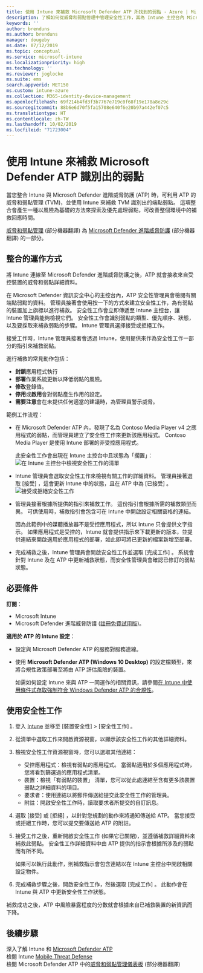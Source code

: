```yaml
---
title: 使用 Intune 來補救 Microsoft Defender ATP 所找到的弱點 - Azure | Microsoft Docs
description: 了解如何從威脅和弱點管理中管理安全性工作，其為 Intune 主控台內 Microsoft Defender 進階威脅防護 (ATP) 的一部分。
keywords: ''
author: brenduns
ms.author: brenduns
manager: dougeby
ms.date: 07/12/2019
ms.topic: conceptual
ms.service: microsoft-intune
ms.localizationpriority: high
ms.technology: ''
ms.reviewer: joglocke
ms.suite: ems
search.appverid: MET150
ms.custom: intune-azure
ms.collection: M365-identity-device-management
ms.openlocfilehash: 69f214b4fd3f3b7767e719c0f68f19e178a8e29c
ms.sourcegitcommit: 88b6e6d70f5fa15708e640f6e20b97a442ef07c5
ms.translationtype: HT
ms.contentlocale: zh-TW
ms.lasthandoff: 10/02/2019
ms.locfileid: "71723004"
---
```

# <a name="use-intune-to-remediate-vulnerabilities-identified-by-microsoft-defender-atp"></a>使用 Intune 來補救 Microsoft Defender ATP 識別出的弱點  

當您整合 Intune 與 Microsoft Defender 進階威脅防護 (ATP) 時，可利用 ATP 的威脅和弱點管理 (TVM)，並使用 Intune 來補救 TVM 識別出的端點弱點。 這項整合會產生一種以風險為基礎的方法來探索及優先處理弱點，可改善整個環境中的補救回應時間。  

[威脅和弱點管理](https://docs.microsoft.com/windows/security/threat-protection/windows-defender-atp/next-gen-threat-and-vuln-mgt) \(部分機器翻譯\) 為 [Microsoft Defender 進階威脅防護](https://docs.microsoft.com/windows/security/threat-protection/windows-defender-atp/windows-defender-advanced-threat-protection) \(部分機器翻譯\) 的一部分。  

## <a name="how-integration-works"></a>整合的運作方式  

將 Intune 連線至 Microsoft Defender 進階威脅防護之後，ATP 就會接收來自受控裝置的威脅和弱點詳細資料。  

在 Microsoft Defender 資訊安全中心的主控台內，ATP 安全性管理員會檢閱有關端點弱點的資料。 管理員接著會使用按一下的方式來建立安全性工作，為有弱點的裝置加上旗標以進行補救。 安全性工作會立即傳遞至 Intune 主控台，讓 Intune 管理員能夠檢視它們。 安全性工作會識別弱點的類型、優先順序、狀態，以及要採取來補救弱點的步驟。 Intune 管理員選擇接受或拒絕工作。  

接受工作時，Intune 管理員接著會透過 Intune，使用提供來作為安全性工作一部分的指引來補救弱點。  

進行補救的常見動作包括：  

- **封鎖**應用程式執行  
- **部署**作業系統更新以降低弱點的風險。  
- **修改**登錄值。  
- **停用**或**啟用**會對弱點產生作用的設定。  
- **需要注意**會在未提供任何適當的建議時，為管理員警示威脅。  

範例工作流程：

- 在 Microsoft Defender ATP 內，發現了名為 Contoso Media Player v4 之應用程式的弱點，而管理員建立了安全性工作來更新該應用程式。 Contoso Media Player 是使用 Intune 部署的非受控應用程式。  

  此安全性工作會出現在 Intune 主控台中且狀態為「擱置」：  
  ![在 Intune 主控台中檢視安全性工作的清單](./media/atp-manage-vulnerabilities/temp-security-tasks.png)
 
- Intune 管理員會選取安全性工作來檢視有關工作的詳細資料。  管理員接著選取 [接受]  ，這會更新 Intune 中的狀態，且在 ATP 中為 [已接受]  。  
  ![接受或拒絕安全性工作](./media/atp-manage-vulnerabilities/temp-accept-task.png) 
 
- 管理員接著根據所提供的指引來補救工作。  這份指引會根據所需的補救類型而異。 可供使用時，補救指引會包含可在 Intune 中開啟設定相關窗格的連結。 

  因為此範例中的媒體播放器不是受控應用程式，所以 Intune 只會提供文字指示。 如果應用程式是受控的，Intune 就會提供指示來下載更新的版本，並提供連結來開啟適用於應用程式的部署，如此即可將已更新的檔案新增至部署。 

- 完成補救之後，Intune 管理員會開啟安全性工作並選取 [完成工作]  。  系統會針對 Intune 及在 ATP 中更新補救狀態，而安全性管理員會確認已修訂的弱點狀態。  

## <a name="prerequisites"></a>必要條件  

**訂閱**：  

- Microsoft Intune  
- Microsoft Defender 進階威脅防護 ([註冊免費試用版](https://www.microsoft.com/WindowsForBusiness/windows-atp?ocid=docs-wdatp-main-abovefoldlink))。  

**適用於 ATP 的 Intune 設定**：  

- 設定與 Microsoft Defender ATP 的服務對服務連線。  
- 使用 **Microsoft Defender ATP (Windows 10 Desktop)** 的設定檔類型，來將合規性政策部署至將由 ATP 評估風險的裝置。

  如需如何設定 Intune 來與 ATP 一同運作的相關資訊，請參閱[在 Intune 中使用條件式存取強制符合 Windows Defender ATP 的合規性](advanced-threat-protection.md#enable-microsoft-defender-atp-in-intune)。  

## <a name="work-with-security-tasks"></a>使用安全性工作  

1. 登入 [Intune](https://go.microsoft.com/fwlink/?linkid=2090973) 並移至 [裝置安全性]   > [安全性工作]  。  
2. 從清單中選取工作來開啟資源視窗，以顯示該安全性工作的其他詳細資料。  
3. 檢視安全性工作資源視窗時，您可以選取其他連結：  
   - 受控應用程式：檢視有弱點的應用程式。 當弱點適用於多個應用程式時，您將看到篩選過的應用程式清單。  
   - 裝置：檢視「有弱點的裝置」  清單，您可以從此處連結至含有更多該裝置弱點之詳細資料的項目。  
   - 要求者：使用連結以將郵件傳送給提交此安全性工作的管理員。  
   - 附註：開啟安全性工作時，讀取要求者所提交的自訂訊息。  
4. 選取 [接受]  或 [拒絕]  ，以針對您規劃的動作來將通知傳送給 ATP。 當您接受或拒絕工作時，您可以提交要傳送給 ATP 的附註。  

5. 接受工作之後，重新開啟安全性工作 (如果它已關閉)，並遵循補救詳細資料來補救此弱點。  安全性工作詳細資料中由 ATP 提供的指示會根據所涉及的弱點而有所不同。  

   如果可以執行此動作，則補救指示會包含連結以在 Intune 主控台中開啟相關設定物件。  

6. 完成補救步驟之後，開啟安全性工作，然後選取 [完成工作]  。  此動作會在 Intune 與 ATP 中更新安全性工作狀態。  

補救成功之後，ATP 中風險暴露程度的分數就會根據來自已補救裝置的新資訊而下降。 

## <a name="next-steps"></a>後續步驟
深入了解 Intune 和 [Microsoft Defender ATP](advanced-threat-protection.md)  
檢閱 Intune [Mobile Threat Defense](mobile-threat-defense.md)  
檢閱 Microsoft Defender ATP 中的[威脅和弱點管理儀表板](https://docs.microsoft.com/windows/security/threat-protection/windows-defender-atp/tvm-dashboard-insights) \(部分機器翻譯\)
